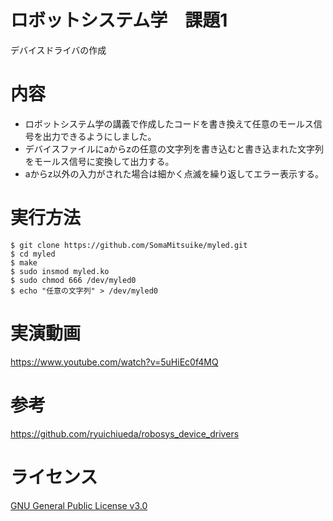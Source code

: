 
# ロボットシステム学　課題1 

デバイスドライバの作成

# 内容  

- ロボットシステム学の講義で作成したコードを書き換えて任意のモールス信号を出力できるようにしました。 
- デバイスファイルにaからzの任意の文字列を書き込むと書き込まれた文字列をモールス信号に変換して出力する。  
- aからz以外の入力がされた場合は細かく点滅を繰り返してエラー表示する。

# 実行方法

    $ git clone https://github.com/SomaMitsuike/myled.git
    $ cd myled
    $ make
    $ sudo insmod myled.ko
    $ sudo chmod 666 /dev/myled0  
    $ echo "任意の文字列" > /dev/myled0

# 実演動画

https://www.youtube.com/watch?v=5uHiEc0f4MQ

# 参考

https://github.com/ryuichiueda/robosys_device_drivers

# ライセンス

[GNU General Public License v3.0](https://github.com/SomaMitsuike/myled/blob/main/LICENSE)
